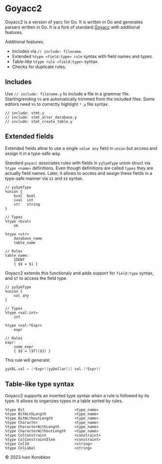 Goyacc2
=======

Goyacc2 is a version of yacc for Go. It is written in Go and generates parsers written in Go.
It is a fork of standard [Goyacc](https://pkg.go.dev/golang.org/x/tools/cmd/goyacc) with additional
features.

Additional features:
- Includes via `// include: filename`.
- Extended `%type <field:type> rule` syntax with field names and types.
- Table-like `%type rule <field:type>` syntax.
- Checks for duplicate rules.

## Includes
Use `// include: filename.y` to include a file in a grammar file.
Starting/ending `%%` are automatically trimmed from the included files.
Some editors need `%%` to correctly highlight `*.y` file syntax.

```
// include: stmt.y
// include: stmt_alter_database.y
// include: stmt_create_table.y
```

## Extended fields
Extended fields allow to use a single `value any` field in `union` but access and assign
it in a type-safe way.

Standard `goyacc` associates rules with fields in `yySymType` union struct via `%type <name>`
definitions. Even though definitions are called `types` they are actually field names.
Later, it allows to access and assign these fields in a type-safe manner 
via `$1` and `$$` syntax.

```
// yySymType
%union {
    bval  bool
    ival  int
    str   string
}

// Types
%type <bval>
    ok

%type <str>
    database_name
    table_name

// Rules
table_name:
    IDENT
    { $$ = $1 }
```

Goyacc2 extends this functionaly and adds support for `field:type` syntax, 
and `$T` to access the field type.

```
// yySymType
%union {
    val any
}

// Types
%type <val:int>
    int

%type <val:*Expr>
    expr

// Rules
expr:
    some_expr
    { $$ = ($T)($1) }
```

This rule will generate:
```go
yyVAL.val = (*Expr)(yyDollar[1].val.(*Expr))
```

## Table-like type syntax
Goyacc2 supports an inverted type syntax when a rule is followed by its type.
It allows to organizes types in a table sorted by rules.

```
%type Bit                       <type_name>
%type BitWithLength             <type_name>
%type BitWithoutLength          <type_name>
%type Character                 <type_name>
%type CharacterWithLength       <type_name>
%type CharacterWithoutLength    <type_name>
%type ColConstraint             <constraint>
%type ColConstraintElem         <constraint>
%type ColId                     <string>
%type ColLabel                  <string>
```

© 2023 Ivan Korobkov
